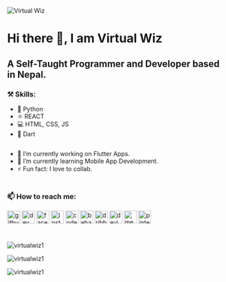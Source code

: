 
![Virtual Wiz](https://i.imgur.com/1RTD4dU.png)
# Hi there 👋, I am Virtual Wiz
## A Self-Taught Programmer and Developer based in Nepal.


### ⚒️ Skills: 
- 🐍 Python 
- ⚛️ REACT 
- 💻 HTML, CSS, JS
- 📱 Dart
##
- 🔭 I’m currently working on Flutter Apps. 
- 🌱 I’m currently learning Mobile App Development. 
- ⚡ Fun fact: I love to collab. 
#
### 📫 How to reach me:
[<img src='https://cdn.jsdelivr.net/npm/simple-icons@3.0.1/icons/github.svg' alt='github' height='30'>](https://github.com/virtualwiz1)  [<img src='https://cdn.jsdelivr.net/npm/simple-icons@3.0.1/icons/dev-dot-to.svg' alt='dev' height='30'>](https://dev.to/virtualwiz)  [<img src='https://cdn.jsdelivr.net/npm/simple-icons@3.0.1/icons/facebook.svg' alt='facebook' height='30'>](https://www.facebook.com/wiz.virtual)  [<img src='https://cdn.jsdelivr.net/npm/simple-icons@3.0.1/icons/instagram.svg' alt='instagram' height='30'>](https://www.instagram.com/wizvirtual/)  [<img src='https://cdn.jsdelivr.net/npm/simple-icons@3.0.1/icons/codepen.svg' alt='codepen' height='30'>](https://codepen.io/virtualwiz)  [<img src='https://cdn.jsdelivr.net/npm/simple-icons@3.0.1/icons/behance.svg' alt='behance' height='30'>](https://www.behance.net/virtual-wiz)  [<img src='https://cdn.jsdelivr.net/npm/simple-icons@3.0.1/icons/dribbble.svg' alt='dribbble' height='30'>](https://dribbble.com/virtualwiz)  [<img src='https://cdn.jsdelivr.net/npm/simple-icons@3.0.1/icons/deviantart.svg' alt='deviantart' height='30'>](https://www.deviantart.com/virtualwiz)  [<img src='https://cdn.jsdelivr.net/npm/simple-icons@3.0.1/icons/medium.svg' alt='medium' height='30'>](https://medium.com/@virtualwiz)  [<img src='https://cdn.jsdelivr.net/npm/simple-icons@3.0.1/icons/pinterest.svg' alt='pinterest' height='30'>](https://www.pinterest.com/virtualwiz/)  

#

<p><img align="center" src="https://github-readme-stats.vercel.app/api?username=virtualwiz1&show_icons=true&locale=en&theme=tokyonight"
        alt="virtualwiz1" />
</p>

<p><img align="center" src="https://github-readme-streak-stats.herokuapp.com/?user=virtualwiz1&theme=tokyonight&show_icons=true" alt="virtualwiz1" /></p>
<p>
    <img align="center"
        src="https://github-readme-stats.vercel.app/api/top-langs?username=virtualwiz1&show_icons=true&locale=en&theme=tokyonight"
        alt="virtualwiz1"/>
</p> 
